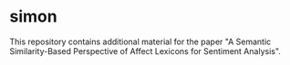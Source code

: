 # simon

This repository contains additional material for the paper "A Semantic Similarity-Based Perspective of Affect Lexicons for Sentiment Analysis".
